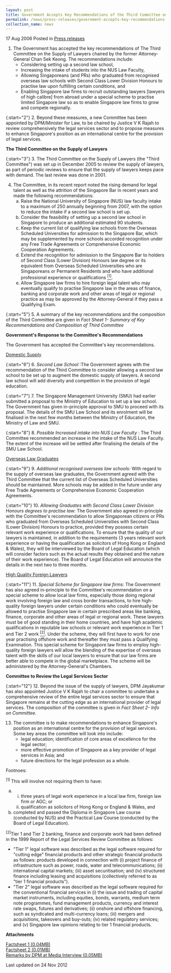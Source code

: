 ```yaml
---
layout: post
title: Government Accepts Key Recommendations of the Third Committee on the Supply of Lawyers
permalink: /news/press-releases/government-accepts-key-recommendations-of-the-third-committee-on-the-supply-of-lawyers-and-
collection_name: news
---
```


17 Aug 2006 Posted in [Press releases](/news/press-releases)

<ol>
<li>The Government has accepted the key recommendations of The Third Committee on the Supply of Lawyers chaired by the former Attorney-General Chan Sek Keong. The recommendations include:

<ul>

<li>Considering setting up a second law school,</li>
<li>Increasing the intake of students into the NUS Law Faculty,</li>
<li>Allowing Singaporeans (and PRs) who graduated from recognised overseas law schools with Second Class Lower Division Honours to practise law upon fulfilling certain conditions, and</li>
<li>Enabling Singapore law firms to recruit outstanding lawyers [lawyers of high calibre] from abroad under a special scheme to practise limited Singapore law so as to enable Singapore law firms to grow and compete regionally.</li>

</ul>


</li>
</ol>

{:start="2"}
2. Beyond these measures, a new Committee has been appointed by DPM/Minister for Law, to be chaired by Justice V K Rajah to review comprehensively the legal services sector and to propose measures to enhance Singapore's position as an international centre for the provision of legal services.

**The Third Committee on the Supply of Lawyers**

{:start="3"}
3. The Third Committee on the Supply of Lawyers (the "Third Committee") was set up in December 2005 to review the supply of lawyers, as part of periodic reviews to ensure that the supply of lawyers keeps pace with demand. The last review was done in 2001.


<ol start="4">
<li>The Committee, in its recent report noted the rising demand for legal talent as well as the attrition of the Singapore Bar in recent years and made the following recommendations:
<ol style="list-style-type: lower-alpha">


<li>Raise the National University of Singapore (NUS) law faculty intake to a maximum of 250 annually beginning from 2007, with the option to reduce the intake if a second law school is set up.</li>

<li>Consider the feasibility of setting up a second law school in Singapore to produce an additional estimated 90 students.</li>

<li>Keep the current list of qualifying law schools from the Overseas Scheduled Universities for admission to the Singapore Bar, which may be supplemented by more schools accorded recognition under any Free Trade Agreements or Comprehensive Economic Cooperation Agreements.</li>

<li>Extend the recognition for admission to the Singapore Bar to holders of Second Class (Lower Division) Honours law degree or its equivalent from Overseas Scheduled Universities who are Singaporeans or Permanent Residents and who have additional professional experience or qualifications <a href="#fn1"><sup>[1]</sup></a>.</li>

<li>Allow Singapore law firms to hire foreign legal talent who may eventually qualify to practise Singapore law in the areas of finance, banking and corporate work and other areas of legal or regional practice as may be approved by the Attorney-General if they pass a Qualifying Exam.</li>

</ol>

</li>
</ol>

{:start="5"}
5. A summary of the key recommendations and the composition of the Third Committee are given in *Fact Sheet 1- Summary of Key Recommendations and Composition of Third Committee*

**Government's Response to the Committee's Recommendations**

The Government has accepted the Committee's key recommendations.

<u>Domestic Supply</u>

{:start="6"}
6. *Second Law School* :The Government agrees with the recommendation of the Third Committee to consider allowing a second law school to be set up to augment the domestic supply of lawyers. A second law school will add diversity and competition in the provision of legal education.

{:start="7"}
7. The Singapore Management University (SMU) had earlier submitted a proposal to the Ministry of Education to set up a law school. The Government has given in-principle approval to SMU to proceed with its proposal. The details of the SMU Law School and its enrolment will be finalised in the next few months between the Ministry of Education, the Ministry of Law and SMU.

{:start="8"}
8. *Possible Increased intake into NUS Law Faculty* : The Third Committee recommended an increase in the intake of the NUS Law Faculty. The extent of the increase will be settled after finalising the details of the SMU Law School.


<u>Overseas Law Graduates</u>

{:start="9"}
9. *Additional recognised overseas law schools:* With regard to the supply of overseas law graduates, the Government agreed with the Third Committee that the current list of Overseas Scheduled Universities should be maintained. More schools may be added in the future under any Free Trade Agreements or Comprehensive Economic Cooperation Agreements.

{:start="10"}
10. *Allowing Graduates with Second Class Lower Division Honours degrees to practise law:* The Government also agreed in-principle with the Committee's recommendation to allow Singaporean citizens or PRs who graduated from Overseas Scheduled Universities with Second Class (Lower Division) Honours to practice, provided they possess certain relevant work experience or qualifications. To ensure that the quality of our lawyers is maintained, in addition to the requirements (3 years relevant work experience or having the qualification as solicitors of Hong Kong or England & Wales), they will be interviewed by the Board of Legal Education (which will consider factors such as the actual results they obtained and the nature of their work experience). The Board of Legal Education will announce the details in the next two to three months.


<u>High Quality Foreign Lawyers</u>

{:start="11"}
11. *Special Scheme for Singapore law firms*: The Government has also agreed in-principle to the Committee's recommendation on a special scheme to allow local law firms, especially those doing regional work involving foreign law and cross border transactions, to hire high-quality foreign lawyers under certain conditions who could eventually be allowed to practise Singapore law in certain prescribed areas like banking, finance, corporate and other areas of legal or regional work. These lawyers must be of good standing in their home countries, and have high academic qualifications in reputable law schools or relevant work experience in Tier 1 and Tier 2 work <a href="#fn2"><sup>[2]</sup></a>. Under the scheme, they will first have to work for one year practising offshore work and thereafter they must pass a Qualifying Examination. This special scheme for Singapore law firms to employ high-quality foreign lawyers will allow the blending of the expertise of overseas talent with the skills of our local lawyers to ensure that our law firms are better able to compete in the global marketplace. The scheme will be administered by the Attorney-General's Chambers.


**Committee to Review the Legal Services Sector**

{:start="12"}
12. Beyond the issue of the supply of lawyers, DPM Jayakumar has also appointed Justice V K Rajah to chair a committee to undertake a comprehensive review of the entire legal services sector to ensure that Singapore remains at the cutting edge as an international provider of legal services. The composition of the committee is given in *Fact Sheet 2- Info on Committee*.

<ol start="13">
<li>The committee is to make recommendations to enhance Singapore's position as an international centre for the provision of legal services. Some key areas the committee will look into include:
<ul>
<li>legal education; identification of core areas of excellence for the legal sector;</li>
<li>more effective promotion of Singapore as a key provider of legal services in Asia; and</li>
<li>future directions for the legal profession as a whole.</li>

</ul>

</li>
</ol>

Footnoes:
<p id="fn1"><sup>[1] </sup> This will involve not requiring them to have:</p>
<ol style="list-style-type: lower-alpha">
<li>
<ol style="list-style-type: lower-roman">
<li> three years of legal work experience in a local law firm, foreign law firm or AGC; or</li>
<li>qualification as solicitors of Hong Kong or England & Wales, and</li>
</ol>
</li>
<li>
completed and passed the Diploma in Singapore Law course (conducted by NUS) and the Practical Law Course (conducted by the Board of Legal Education). 
</li>
</ol>


<p id="fn2"><sup>[2]</sup>Tier 1 and Tier 2 banking, finance and corporate work had been defined in the 1999 Report of the Legal Services Review Committee as follows:</p>

<ul>
<li>"Tier 1" legal software was described as the legal software required for "cutting edge" financial products and other strategic financial products as follows: products developed in connection with (i) project finance of infrastructure such as power, roads, water and telecommunications; (ii) international capital markets; (iii) asset securitisation; and (iv) structured finance including leasing and acquisitions (collectively referred to as "tier 1 financial products"). </li>
<li>"Tier 2" legal software was described as the legal software required for the conventional financial services in (i) the issue and trading of capital market instruments, including equities, bonds, warrants, medium term note programmes, fund management products, currency and interest rate swaps, futures and derivatives; (ii) onshore and offshore financing, such as syndicated and multi-currency loans; (iii) mergers and acquisitions, takeovers and buy-outs; (iv) related regulatory services; and (v) Singapore law opinions relating to tier 1 financial products. </li>
</ul>

**Attachments**

[Factsheet 1 (0.04MB)](/files/news/press-releases/2006/08/linkclick62ed.pdf)  
[Factsheet 2 (0.01MB)](/files/news/press-releases/2006/08/linkclick745d.pdf)  
[Remarks by DPM at Media Interview (0.05MB)](/files/news/press-releases/2006/08/linkclick5561.pdf)

<p class="right-side-updated">Last updated on 24 Nov 2012</p>



